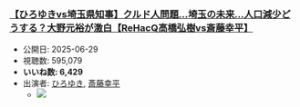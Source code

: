 ### [【ひろゆきvs埼玉県知事】クルド人問題…埼玉の未来…人口減少どうする？大野元裕が激白【ReHacQ高橋弘樹vs斎藤幸平】](https://www.youtube.com/watch?v=P4fSrMP3Kcc)
-   公開日: 2025-06-29
-   視聴数: 595,079
-   **いいね数: 6,429**
-   出演者: [ひろゆき](/rehacq_fan/people/ひろゆき "wikilink"), [斎藤幸平](/rehacq_fan/people/斎藤幸平 "wikilink")
    - [![](https://img.youtube.com/vi/P4fSrMP3Kcc/hqdefault.jpg)](https://www.youtube.com/watch?v=P4fSrMP3Kcc)
